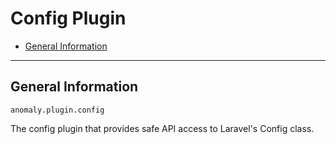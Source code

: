 # Config Plugin

- [General Information](#general)

<hr>

<a name="general"></a>
## General Information

`anomaly.plugin.config`

The config plugin that provides safe API access to Laravel's Config class.
